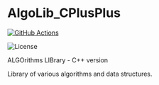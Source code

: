 # AlgoLib_CPlusPlus

[![GitHub Actions](https://github.com/ref-humbold/AlgoLib_CPlusPlus/actions/workflows/build-and-test.yml/badge.svg)](https://github.com/ref-humbold/AlgoLib_CPlusPlus/actions/workflows/build-and-test.yml)

![License](https://img.shields.io/github/license/ref-humbold/AlgoLib_CPlusPlus?style=plastic)

ALGOrithms LIBrary - C++ version

Library of various algorithms and data structures.
